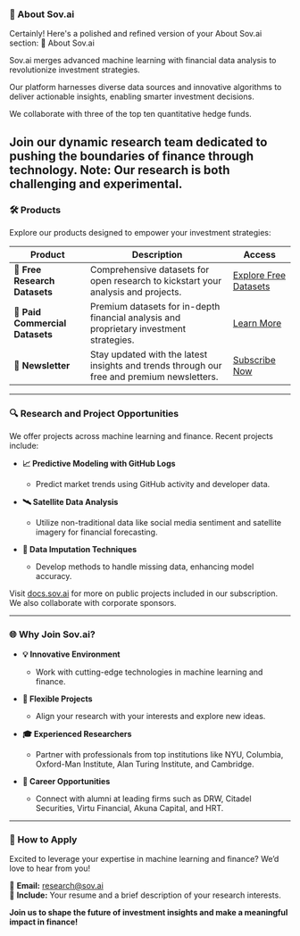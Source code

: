### 🚀 About Sov.ai

Certainly! Here's a polished and refined version of your About Sov.ai section:
🚀 About Sov.ai

Sov.ai merges advanced machine learning with financial data analysis to revolutionize investment strategies.

Our platform harnesses diverse data sources and innovative algorithms to deliver actionable insights, enabling smarter investment decisions. 

We collaborate with three of the top ten quantitative hedge funds.

Join our dynamic research team dedicated to pushing the boundaries of finance through technology. Note: Our research is both challenging and experimental.
---

### 🛠️ Products

Explore our products designed to empower your investment strategies:

| **Product**                   | **Description**                                                                                   | **Access**                                                         |
|-------------------------------|---------------------------------------------------------------------------------------------------|--------------------------------------------------------------------|
| 📂 **Free Research Datasets** | Comprehensive datasets for open research to kickstart your analysis and projects.                | [Explore Free Datasets](https://github.com/sovai-research/open-investment-datasets) |
| 💼 **Paid Commercial Datasets** | Premium datasets for in-depth financial analysis and proprietary investment strategies.         | [Learn More](https://docs.sov.ai)                                  |
| 📰 **Newsletter**             | Stay updated with the latest insights and trends through our free and premium newsletters.        | [Subscribe Now](https://blog.sov.ai/)                              |

---

### 🔍 Research and Project Opportunities

We offer projects across machine learning and finance. Recent projects include:

- **📈 Predictive Modeling with GitHub Logs**
  - Predict market trends using GitHub activity and developer data.
  
- **🛰️ Satellite Data Analysis**
  - Utilize non-traditional data like social media sentiment and satellite imagery for financial forecasting.
  
- **🔄 Data Imputation Techniques**
  - Develop methods to handle missing data, enhancing model accuracy.

Visit [docs.sov.ai](https://docs.sov.ai) for more on public projects included in our subscription. We also collaborate with corporate sponsors.

---

### 🌐 Why Join Sov.ai?

- **💡 Innovative Environment**
  - Work with cutting-edge technologies in machine learning and finance.
  
- **🎯 Flexible Projects**
  - Align your research with your interests and explore new ideas.
  
- **🎓 Experienced Researchers**
  - Partner with professionals from top institutions like NYU, Columbia, Oxford-Man Institute, Alan Turing Institute, and Cambridge.
  
- **🚀 Career Opportunities**
  - Connect with alumni at leading firms such as DRW, Citadel Securities, Virtu Financial, Akuna Capital, and HRT.

---

### 🤝 How to Apply

Excited to leverage your expertise in machine learning and finance? We’d love to hear from you!

📧 **Email:** [research@sov.ai](mailto:research@sov.ai)  
📄 **Include:** Your resume and a brief description of your research interests.

**Join us to shape the future of investment insights and make a meaningful impact in finance!**

